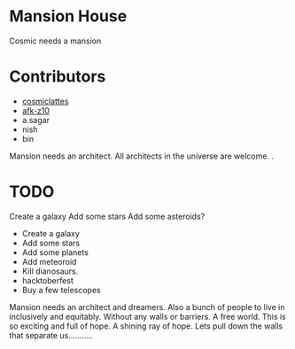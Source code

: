 # Mansion House

Cosmic needs a mansion

# Contributors
- [cosmiclattes](https://github.com/cosmiclattes)
- [afk-z10](https://github.com/afk-z10)
- a.sagar
- nish
- bin

Mansion needs an architect. All architects in the universe are welcome.  .

# TODO
Create a galaxy
Add some stars
Add some asteroids?
- Create a galaxy
- Add some stars
- Add some planets
- Add meteoroid
- Kill dianosaurs.
- hacktoberfest
- Buy a few telescopes


Mansion needs an architect and dreamers. Also a bunch of people to live in inclusively and equitably. Without any walls or barriers. A free world. This is so exciting and full of hope. A shining ray of hope. Lets pull down the walls that separate us...........

